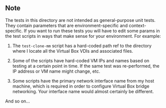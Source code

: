 ## Note

The tests in this directory are not intended as  general-purpose unit tests. They contain parameters that are environment-specific and context-specific. If you want to run these tests you will have to edit some params in the test scripts in ways that make sense for your environment. For example:

1. The `test-clone-mm` script has a hard-coded path ref to the directory where I locate all the Virtual Box VDIs and associated files.

2. Some of the scripts have hard-coded VM IPs and names based on testing at a certain point in time. If the same test was re-performed, the IP address or VM name might change, etc.

3. Some scripts have the primary network interface name from my host machine, which is required in order to configure Virtual Box bridge networking. Your interface name would almost certainly be different.

And so on...
